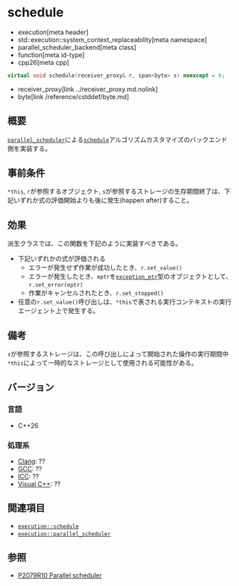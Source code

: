 # schedule
* execution[meta header]
* std::execution::system_context_replaceability[meta namespace]
* parallel_scheduler_backend[meta class]
* function[meta id-type]
* cpp26[meta cpp]

```cpp
virtual void schedule(receiver_proxy& r, span<byte> s) noexcept = 0;
```
* receiver_proxy[link ../receiver_proxy.md.nolink]
* byte[link /reference/cstddef/byte.md]

## 概要
[`parallel_scheduler`](../../parallel_scheduler.md)による[`schedule`](../../schedule.md)アルゴリズムカスタマイズのバックエンド側を実装する。


## 事前条件
`*this`, `r`が参照するオブジェクト, `s`が参照するストレージの生存期間終了は、下記いずれか式の評価開始よりも後に発生(happen after)すること。


## 効果
派生クラスでは、この関数を下記のように実装すべきである。

- 下記いずれかの式が評価される
    - エラーが発生せず作業が成功したとき、`r.set_value()`
    - エラーが発生したとき、`eptr`を[`exception_ptr`](/reference/exception/exception_ptr.md)型のオブジェクトとして、`r.set_error(eptr)`
    - 作業がキャンセルされたとき、`r.set_stopped()`
- 任意の`r.set_value()`呼び出しは、`*this`で表される実行コンテキストの実行エージェント上で発生する。


## 備考
`s`が参照するストレージは、この呼び出しによって開始された操作の実行期間中`*this`によって一時的なストレージとして使用される可能性がある。


## バージョン
### 言語
- C++26

### 処理系
- [Clang](/implementation.md#clang): ??
- [GCC](/implementation.md#gcc): ??
- [ICC](/implementation.md#icc): ??
- [Visual C++](/implementation.md#visual_cpp): ??


## 関連項目
- [`execution::schedule`](../../schedule.md)
- [`execution::parallel_scheduler`](../../parallel_scheduler.md)


## 参照
- [P2079R10 Parallel scheduler](https://open-std.org/jtc1/sc22/wg21/docs/papers/2025/p2079r10.html)
